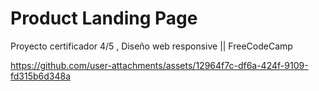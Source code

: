 # Product Landing Page
Proyecto certificador 4/5 , Diseño web responsive || FreeCodeCamp


https://github.com/user-attachments/assets/12964f7c-df6a-424f-9109-fd315b6d348a

